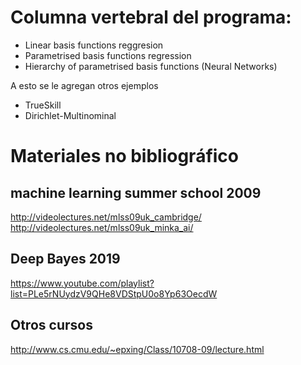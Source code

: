 # Columna vertebral del programa:

- Linear basis functions reggresion
- Parametrised basis functions regression 
- Hierarchy of parametrised basis functions (Neural Networks)

A esto se le agregan otros ejemplos 
- TrueSkill
- Dirichlet-Multinominal

# Materiales no bibliográfico

## machine learning summer school 2009
http://videolectures.net/mlss09uk_cambridge/
http://videolectures.net/mlss09uk_minka_ai/

## Deep Bayes 2019
https://www.youtube.com/playlist?list=PLe5rNUydzV9QHe8VDStpU0o8Yp63OecdW

## Otros cursos
http://www.cs.cmu.edu/~epxing/Class/10708-09/lecture.html
